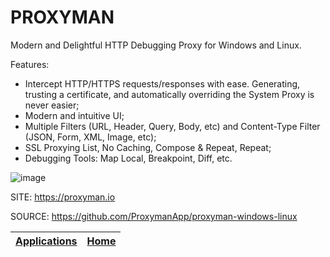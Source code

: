 # PROXYMAN

 Modern and Delightful HTTP Debugging Proxy for Windows and Linux.

 Features:
 - Intercept HTTP/HTTPS requests/responses with ease. Generating, 
   trusting a certificate, and automatically overriding the System 
   Proxy is never easier;
 - Modern and intuitive UI;
 - Multiple Filters (URL, Header, Query, Body, etc) and Content-Type 
   Filter (JSON, Form, XML, Image, etc);
 - SSL Proxying List, No Caching, Compose & Repeat, Repeat;
 - Debugging Tools: Map Local, Breakpoint, Diff, etc.
 
 ![image](https://user-images.githubusercontent.com/5878421/193379597-83a23bf3-2b4d-44bb-b3d8-000cefbbffdb.jpg)

 SITE: https://proxyman.io
 
 SOURCE: https://github.com/ProxymanApp/proxyman-windows-linux

 | [Applications](https://portable-linux-apps.github.io/apps.html) | [Home](https://portable-linux-apps.github.io)
 | --- | --- |

